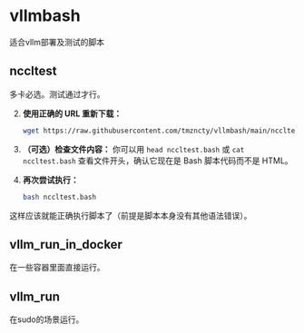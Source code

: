 # vllmbash
适合vllm部署及测试的脚本
## nccltest
多卡必选。测试通过才行。


2.  **使用正确的 URL 重新下载：**
    ```bash
    wget https://raw.githubusercontent.com/tmzncty/vllmbash/main/nccltest.bash
    ```

3.  **（可选）检查文件内容：** 你可以用 `head nccltest.bash` 或 `cat nccltest.bash` 查看文件开头，确认它现在是 Bash 脚本代码而不是 HTML。

4.  **再次尝试执行：**
    ```bash
    bash nccltest.bash
    ```

这样应该就能正确执行脚本了（前提是脚本本身没有其他语法错误）。

## vllm_run_in_docker
在一些容器里面直接运行。
## vllm_run
在sudo的场景运行。

